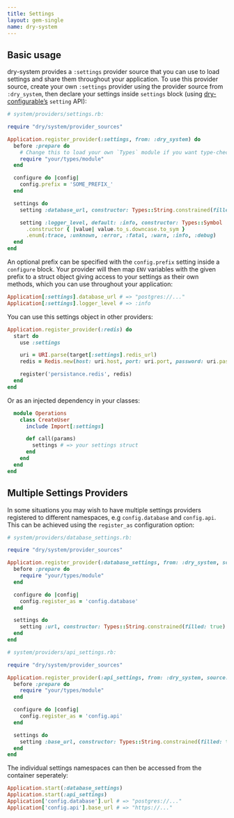 ```yaml
---
title: Settings
layout: gem-single
name: dry-system
---
```


## Basic usage

dry-system provides a `:settings` provider source that you can use to load settings and share them throughout your application. To use this provider source, create your own `:settings` provider using the provider source from `:dry_system`, then declare your settings inside `settings` block (using [dry-configurable’s](/gems/dry-configurable) `setting` API):

```ruby
# system/providers/settings.rb:

require "dry/system/provider_sources"

Application.register_provider(:settings, from: :dry_system) do
  before :prepare do
    # Change this to load your own `Types` module if you want type-checked settings
    require "your/types/module"
  end

  configure do |config|
    config.prefix = 'SOME_PREFIX_'
  end

  settings do
    setting :database_url, constructor: Types::String.constrained(filled: true)

    setting :logger_level, default: :info, constructor: Types::Symbol
      .constructor { |value| value.to_s.downcase.to_sym }
      .enum(:trace, :unknown, :error, :fatal, :warn, :info, :debug)
  end
end
```

An optional prefix can be specified with the `config.prefix` setting inside a `configure` block. Your provider will then map `ENV` variables with the given prefix to a struct object giving access to your settings as their own methods, which you can use throughout your application:

```ruby
Application[:settings].database_url # => "postgres://..."
Application[:settings].logger_level # => :info
```

You can use this settings object in other providers:

```ruby
Application.register_provider(:redis) do
  start do
    use :settings

    uri = URI.parse(target[:settings].redis_url)
    redis = Redis.new(host: uri.host, port: uri.port, password: uri.password)

    register('persistance.redis', redis)
  end
end
```

Or as an injected dependency in your classes:

```ruby
  module Operations
    class CreateUser
      include Import[:settings]

      def call(params)
        settings # => your settings struct
      end
    end
  end
end
```

## Multiple Settings Providers

In some situations you may wish to have multiple settings providers registered to different namespaces, e.g `config.database` and `config.api`. This can be achieved using the `register_as` configuration option:

```ruby
# system/providers/database_settings.rb:

require "dry/system/provider_sources"

Application.register_provider(:database_settings, from: :dry_system, source: :settings) do
  before :prepare do
    require "your/types/module"
  end

  configure do |config|
    config.register_as = 'config.database'
  end

  settings do
    setting :url, constructor: Types::String.constrained(filled: true)
  end
end
```

```ruby
# system/providers/api_settings.rb:

require "dry/system/provider_sources"

Application.register_provider(:api_settings, from: :dry_system, source: :settings) do
  before :prepare do
    require "your/types/module"
  end

  configure do |config|
    config.register_as = 'config.api'
  end

  settings do
    setting :base_url, constructor: Types::String.constrained(filled: true)
  end
end
```

The individual settings namespaces can then be accessed from the container seperately:

```ruby
Application.start(:database_settings)
Application.start(:api_settings)
Application['config.database'].url # => "postgres://..."
Application['config.api'].base_url # => "https://..."
```
